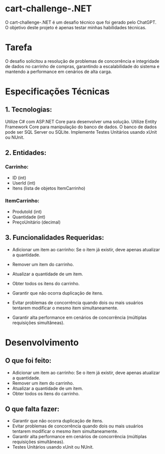 # cart-challenge-.NET

O cart-challenge-.NET é um desafio técnico que foi gerado pelo ChatGPT. O objetivo deste projeto é apenas testar minhas habilidades técnicas.

# Tarefa

O desafio solicitou a resolução de problemas de concorrência e integridade de dados no carrinho de compras, garantindo a escalabilidade do sistema e mantendo a performance em cenários de alta carga.

# Especificações Técnicas

## 1. Tecnologias:

Utilize C# com ASP.NET Core para desenvolver uma solução.
Utilize Entity Framework Core para manipulação do banco de dados.
O banco de dados pode ser SQL Server ou SQLite.
Implemente Testes Unitários usando xUnit ou NUnit.

## 2. Entidades:

### Carrinho:
- ID (int)
- UserId (int)
- Itens (lista de objetos ItemCarrinho)

### ItemCarrinho:
- ProdutoId (int)
- Quantidade (int)
- PreçoUnitário (decimal)

## 3. Funcionalidades Requeridas:

- Adicionar um item ao carrinho: Se o item já existir, deve apenas atualizar a quantidade.

- Remover um item do carrinho.

- Atualizar a quantidade de um item.

- Obter todos os itens do carrinho.

- Garantir que não ocorra duplicação de itens.

- Evitar problemas de concorrência quando dois ou mais usuários tentarem modificar o mesmo item simultaneamente.

- Garantir alta performance em cenários de concorrência (múltiplas requisições simultâneas).

# Desenvolvimento
## O que foi feito:
- Adicionar um item ao carrinho: Se o item já existir, deve apenas atualizar a quantidade.
- Remover um item do carrinho.
- Atualizar a quantidade de um item.
- Obter todos os itens do carrinho.

## O que falta fazer:
- Garantir que não ocorra duplicação de itens.
- Evitar problemas de concorrência quando dois ou mais usuários tentarem modificar o mesmo item simultaneamente.
- Garantir alta performance em cenários de concorrência (múltiplas requisições simultâneas).
- Testes Unitários usando xUnit ou NUnit.


